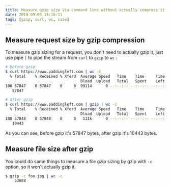 ```yaml
---
title: Measure gzip size via command line without actually compress it
date: 2018-09-03 15:10:11
tags: [gzip, curl, wc, size]
---
```


<!--more-->

## Measure request size by gzip compression

To measure gzip sizing for a request, you don't need to actually gzip it, just use pipe `|` to pipe the stream from `curl` to `gzip` to `wc` :

```bash
# before gzip
$ curl https://www.paddingleft.com | wc -c
  % Total    % Received % Xferd  Average Speed   Time    Time     Time  Current
                                 Dload  Upload   Total   Spent    Left  Speed
100 57847    0 57847    0     0  99114      0 --:--:-- --:--:-- --:--:-- 99053
   57847

# after gzip
$ curl https://www.paddingleft.com | gzip | wc -c
  % Total    % Received % Xferd  Average Speed   Time    Time     Time  Current
                                 Dload  Upload   Total   Spent    Left  Speed
100 57848    0 57848    0     0   111k      0 --:--:-- --:--:-- --:--:--  110k
   10443
```

As you can see, before gzip it's 57847 bytes, after gzip it's 10443 bytes.

## Measure file size after gzip

You could do same things to measure a file gzip sizing by gzip with `-c` option, so it won't actually gzip it.

```bash
$ gzip -c foo.jpg | wc -c
    53688
```